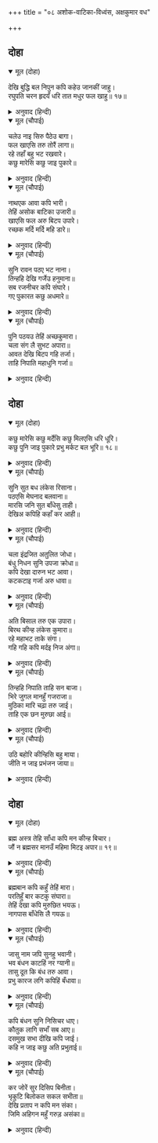 +++
title = "०८ अशोक-वाटिका-विध्वंस, अक्षकुमार वध"

+++


## दोहा


<details open><summary>मूल (दोहा)</summary>

देखि बुद्धि बल निपुन कपि कहेउ जानकीं जाहु।  
रघुपति चरन हृदयँ धरि तात मधुर फल खाहु॥ १७॥
</details>

<details><summary>अनुवाद (हिन्दी)</summary>

हनुमानाचे बुद्धी व बल यांमधील नैपुण्य पाहून जानकी म्हणाली, ‘जा, बाळा!, श्रीरघुनाथांचे चरण हृदयी धरून गोड फळे खा.’॥ १७॥
</details>

<details open><summary>मूल (चौपाई)</summary>

चलेउ नाइ सिरु पैठेउ बागा।  
फल खाएसि तरु तोरैं लागा॥  
रहे तहाँ बहु भट रखवारे।  
कछु मारेसि कछु जाइ पुकारे॥
</details>

<details><summary>अनुवाद (हिन्दी)</summary>

सीतेपुढे नतमस्तक होऊन तो निघाला आणि बागेत घुसला. फळे खाल्ली आणि तो वृक्ष मोडू लागला. तेथे बरेच योद्धे रखवालदार होते. त्यांपैकी काहींना त्याने मारून टाकले आणि काहींनी जाऊन रावणाला सांगितले की,॥ १॥
</details>

<details open><summary>मूल (चौपाई)</summary>

नाथएक आवा कपि भारी।  
तेहिं असोक बाटिका उजारी॥  
खाएसि फल अरु बिटप उपारे।  
रच्छक मर्दि मर्दि महि डारे॥
</details>

<details><summary>अनुवाद (हिन्दी)</summary>

‘महाराज!, एक मोठा वानर आलेला आहे. त्याने अशोकवाटिका उध्वस्त केली. फळे खाल्ली, वृक्ष उपटले आणि रखवालदारांचे मर्दन करून त्यांना खाली पाडले.’॥ २॥
</details>

<details open><summary>मूल (चौपाई)</summary>

सुनि रावन पठए भट नाना।  
तिन्हहि देखि गर्जेउ हनुमाना॥  
सब रजनीचर कपि संघारे।  
गए पुकारत कछु अधमारे॥
</details>

<details><summary>अनुवाद (हिन्दी)</summary>

हे ऐकल्यावर रावणाने पुष्कळसे योद्धे पाठविले. त्यांना पाहून हनुमानाने गर्जना केली. त्याने सर्व राक्षसांना मारून टाकले. जे अर्धमेले झाले होते, ते ओरडत निघून गेले.॥ ३॥
</details>

<details open><summary>मूल (चौपाई)</summary>

पुनि पठयउ तेहिं अच्छकुमारा।  
चला संग लै सुभट अपारा॥  
आवत देखि बिटप गहि तर्जा।  
ताहि निपाति महाधुनि गर्जा॥
</details>

<details><summary>अनुवाद (हिन्दी)</summary>

मग रावणाने अक्षयकुमाराला पाठविले. तो असंख्य बलाढॺ योद्धे घेऊन निघाला. त्याला येताना पाहून हनुमानाने हातात एक वृक्ष घेऊन त्याला आह्वान दिले आणि त्याला मारून मोठॺा जोराने गर्जना केली.॥ ४॥
</details>

## दोहा


<details open><summary>मूल (दोहा)</summary>

कछु मारेसि कछु मर्देसि कछु मिलएसि धरि धूरि।  
कछु पुनि जाइ पुकारे प्रभु मर्कट बल भूरि॥ १८॥
</details>

<details><summary>अनुवाद (हिन्दी)</summary>

त्याने सेनेतील काहींना मारले, काहींना चिरडले आणि काहींना पकडून धुळीला मिळविले. काहींनी पुन्हा रावणापाशी जाऊन धावा केला की, ‘हे प्रभू, वानर फार बलवान आहे.’॥ १८॥
</details>

<details open><summary>मूल (चौपाई)</summary>

सुनि सुत बध लंकेस रिसाना।  
पठएसि मेघनाद बलवाना॥  
मारसि जनि सुत बाँधेसु ताही।  
देखिअ कपिहि कहाँ कर आही॥
</details>

<details><summary>अनुवाद (हिन्दी)</summary>

पुत्राचा वध झाल्याचे ऐकून रावण क्रुद्ध झाला आणि त्याने आपला ज्येष्ठ पुत्र मेघनाद याला पाठवून दिले. तो त्याला म्हणाला, ‘हे पुत्रा, त्याला न मारता बांधून घेऊन ये. त्या वानराला पाहूया तरी, तो कुठला आहे ते.’॥ १॥
</details>

<details open><summary>मूल (चौपाई)</summary>

चला इंद्रजित अतुलित जोधा।  
बंधु निधन सुनि उपजा क्रोधा॥  
कपि देखा दारुन भट आवा।  
कटकटाइ गर्जा अरु धावा॥
</details>

<details><summary>अनुवाद (हिन्दी)</summary>

इंद्राला जिंकणारा अतुलनीय योद्धा मेघनाद निघाला. आपला भाऊ मारला गेल्याचे ऐकून त्याला खूप क्रोध आला होता. हनुमानाने पाहिले की, आता भयानक योद्धा येत आहे. तेव्हा दात ओठ खाऊन त्याने गर्जना केली व तो धावून गेला.॥ २॥
</details>

<details open><summary>मूल (चौपाई)</summary>

अति बिसाल तरु एक उपारा।  
बिरथ कीन्ह लंकेस कुमारा॥  
रहे महाभट ताके संगा।  
गहि गहि कपि मर्दइ निज अंगा॥
</details>

<details><summary>अनुवाद (हिन्दी)</summary>

त्याने एक फार मोठा वृक्ष उपटून घेतला आणि त्याच्या प्रहाराने लंकेश्वर रावणाचा मुलगा मेघनाद याचा रथ मोडून त्याला खाली पाडले. त्याच्याबरोबर जे मोठमोठे योद्धे होते, त्यांना पकडून हनुमान आपल्या हातांनी बदडू लागला.॥ ३॥
</details>

<details open><summary>मूल (चौपाई)</summary>

तिन्हहि निपाति ताहि सन बाजा।  
भिरे जुगल मानहुँ गजराजा॥  
मुठिका मारि चढ़ा तरु जाई।  
ताहि एक छन मुरुछा आई॥
</details>

<details><summary>अनुवाद (हिन्दी)</summary>

त्या सर्वांना मारून मग तो मेघनादाशी लढू लागला. लढताना असे वाटत होते की, जणू दोन हत्ती भिडले आहेत. हनुमान त्याला एक ठोसा मारून वृक्षावर जाऊन बसला. मेघनादाला क्षणभर मूर्च्छा आली.॥ ४॥
</details>

<details open><summary>मूल (चौपाई)</summary>

उठि बहोरि कीन्हिसि बहु माया।  
जीति न जाइ प्रभंजन जाया॥
</details>

<details><summary>अनुवाद (हिन्दी)</summary>

पुन्हा उठून त्याने माया सोडली, परंतु पवन-पुत्राला त्याला जिंकता आले नाही.॥ ५॥
</details>

## दोहा


<details open><summary>मूल (दोहा)</summary>

ब्रह्म अस्त्र तेहि साँधा कपि मन कीन्ह बिचार।  
जौं न ब्रह्मसर मानउँ महिमा मिटइ अपार॥ १९॥
</details>

<details><summary>अनुवाद (हिन्दी)</summary>

शेवटी त्याने ब्रह्मास्त्राचा उपयोग केला. हनुमानाने मनात विचार केला की, जर मी ब्रह्मास्त्राचा मान ठेवला नाही, तर त्याचा अपार महिमा नष्ट होईल.॥ १९॥
</details>

<details open><summary>मूल (चौपाई)</summary>

ब्रह्मबान कपि कहुँ तेहिं मारा।  
परतिहुँ बार कटकु संघारा॥  
तेहिं देखा कपि मुरुछित भयऊ।  
नागपास बाँधेसि लै गयऊ॥
</details>

<details><summary>अनुवाद (हिन्दी)</summary>

मेघनादाने हनुमानाला ब्रह्मबाण मारला. तो लागताच हनुमान वृक्षावरून खाली पडला. परंतु खाली पडतानाही त्याने बरीचशी सेना मारून टाकली. मेघनादाने जेव्हा पाहिले की, हनुमान मूर्च्छित झाला आहे, तेव्हा तो त्याला नागपाशाने बांधून घेऊन गेला.॥ १॥
</details>

<details open><summary>मूल (चौपाई)</summary>

जासु नाम जपि सुनहु भवानी।  
भव बंधन काटहिं नर ग्यानी॥  
तासु दूत कि बंध तरु आवा।  
प्रभु कारज लगि कपिहिं बँधावा॥
</details>

<details><summary>अनुवाद (हिन्दी)</summary>

शिव म्हणतात, ‘हे भवानी, ज्यांचे नाम जपून विवेकी मनुष्य जन्म-मरणाची बंधने तोडून टाकतो, त्याचा दूत कधी बंधनात सापडेल काय? परंतु प्रभूच्या कार्यासाठी हनुमानाने स्वतःला बांधून घेतले.॥ २॥
</details>

<details open><summary>मूल (चौपाई)</summary>

कपि बंधन सुनि निसिचर धाए।  
कौतुक लागि सभाँ सब आए॥  
दसमुख सभा दीखि कपि जाई।  
कहि न जाइ कछु अति प्रभुताई॥
</details>

<details><summary>अनुवाद (हिन्दी)</summary>

वानराला बांधल्याचे ऐकून राक्षस धावले, आणि गंमत पाहण्यास सर्वजण सभेत आले. हनुमानाने जाऊन रावणाची सभा पाहिली. तिचे ऐश्वर्य अवर्णनीय होते.॥ ३॥
</details>

<details open><summary>मूल (चौपाई)</summary>

कर जोरें सुर दिसिप बिनीता।  
भृकुटि बिलोकत सकल सभीता॥  
देखि प्रताप न कपि मन संका।  
जिमि अहिगन महुँ गरुड़ असंका॥
</details>

<details><summary>अनुवाद (हिन्दी)</summary>

देव व दिक्पाल हात जोडून मोठॺा नम्रतेने भयभीत होऊन रावणाच्या इशाऱ्यांकडे पहात होते. त्याचा असा प्रताप पाहूनही हनुमानाच्या मनाला जराही भीती वाटली नाही. तो सापांच्या समूहात गरुड निर्भयपणे उभा असतो, त्याप्रमाणे उभा होता.॥ ४॥
</details>
